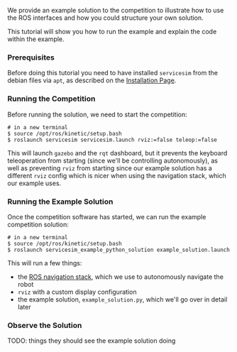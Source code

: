 We provide an example solution to the competition to illustrate how to use the ROS interfaces and how you could structure your own solution.

This tutorial will show you how to run the example and explain the code within the example.

### Prerequisites

Before doing this tutorial you need to have installed `servicesim` from the debian files via `apt`, as described on the [Installation Page](https://bitbucket.org/osrf/servicesim/wiki/Installation).

### Running the Competition

Before running the solution, we need to start the competition:

```
# in a new terminal
$ source /opt/ros/kinetic/setup.bash
$ roslaunch servicesim servicesim.launch rviz:=false teleop:=false
```

This will launch `gazebo` and the `rqt` dashboard, but it prevents the keyboard teleoperation from starting (since we'll be controlling autonomously), as well as preventing `rviz` from starting since our example solution has a different `rviz` config which is nicer when using the navigation stack, which our example uses.

### Running the Example Solution

Once the competition software has started, we can run the example competition solution:

```
# in a new terminal
$ source /opt/ros/kinetic/setup.bash
$ roslaunch servicesim_example_python_solution example_solution.launch
```

This will run a few things:

- the [ROS navigation stack](http://wiki.ros.org/navigation), which we use to autonomously navigate the robot
- `rviz` with a custom display configuration
- the example solution, `example_solution.py`, which we'll go over in detail later

### Observe the Solution

TODO: things they should see the example solution doing